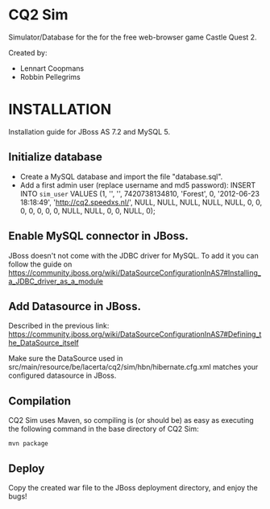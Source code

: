 CQ2 Sim
=======
Simulator/Database for the for the free web-browser game Castle Quest 2.

Created by:
* Lennart Coopmans
* Robbin Pellegrims

INSTALLATION
=======
Installation guide for JBoss AS 7.2 and MySQL 5.


Initialize database
--------
* Create a MySQL database and import the file "database.sql".
* Add a first admin user (replace username and md5 password):
	INSERT INTO `sim_user`  VALUES (1, '<username>', '<md5 password>', 7420738134810, 'Forest', 0, '2012-06-23 18:18:49', 'http://cq2.speedxs.nl/', NULL, NULL, NULL, NULL, NULL, 0, 0, 0, 0, 0, 0, 0, NULL, NULL, 0, 0, NULL, 0);

Enable MySQL connector in JBoss.
--------
JBoss doesn't not come with the JDBC driver for MySQL.
To add it you can follow the guide on https://community.jboss.org/wiki/DataSourceConfigurationInAS7#Installing_a_JDBC_driver_as_a_module

Add Datasource in JBoss.
--------
Described in the previous link: https://community.jboss.org/wiki/DataSourceConfigurationInAS7#Defining_the_DataSource_itself

Make sure the DataSource used in src/main/resource/be/lacerta/cq2/sim/hbn/hibernate.cfg.xml matches your configured datasource in JBoss.

Compilation
--------
CQ2 Sim uses Maven, so compiling is (or should be) as easy as executing the following command in the base directory of CQ2 Sim:

	mvn package
	
Deploy
--------
Copy the created war file to the JBoss deployment directory, and enjoy the bugs!
